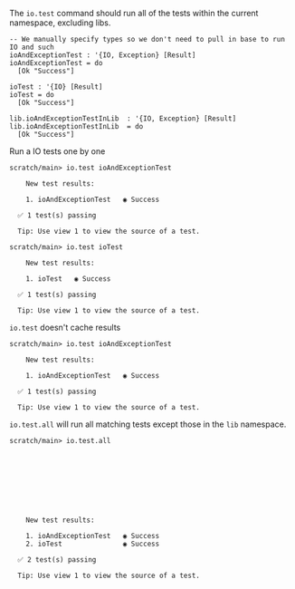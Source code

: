The `io.test` command should run all of the tests within the current namespace, excluding libs.

``` unison
-- We manually specify types so we don't need to pull in base to run IO and such
ioAndExceptionTest : '{IO, Exception} [Result]
ioAndExceptionTest = do 
  [Ok "Success"]

ioTest : '{IO} [Result]
ioTest = do 
  [Ok "Success"]

lib.ioAndExceptionTestInLib  : '{IO, Exception} [Result]
lib.ioAndExceptionTestInLib  = do 
  [Ok "Success"]
```

Run a IO tests one by one

```ucm
scratch/main> io.test ioAndExceptionTest

    New test results:
  
    1. ioAndExceptionTest   ◉ Success
  
  ✅ 1 test(s) passing
  
  Tip: Use view 1 to view the source of a test.

scratch/main> io.test ioTest

    New test results:
  
    1. ioTest   ◉ Success
  
  ✅ 1 test(s) passing
  
  Tip: Use view 1 to view the source of a test.

```
`io.test` doesn't cache results

```ucm
scratch/main> io.test ioAndExceptionTest

    New test results:
  
    1. ioAndExceptionTest   ◉ Success
  
  ✅ 1 test(s) passing
  
  Tip: Use view 1 to view the source of a test.

```
`io.test.all` will run all matching tests except those in the `lib` namespace.

```ucm
scratch/main> io.test.all

  

  

  

  

    New test results:
  
    1. ioAndExceptionTest   ◉ Success
    2. ioTest               ◉ Success
  
  ✅ 2 test(s) passing
  
  Tip: Use view 1 to view the source of a test.

```
